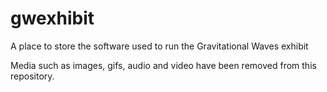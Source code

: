 # gwexhibit
A place to store the software used to run the Gravitational Waves exhibit


Media such as images, gifs, audio and video have been removed from this repository. 
